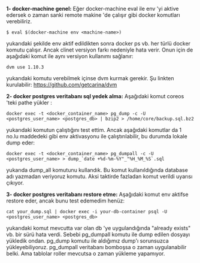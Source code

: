 **1- docker-machine genel:**
Eğer docker-machine eval ile env 'yi aktive edersek o zaman sanki remote makine 'de 
çalışır gibi docker komutları verebiliriz.

```
$ eval $(docker-machine env <machine-name>)

```

yukarıdaki şekilde env  aktif edildikten sonra docker ps vb. her türlü docker komutu çalışır.
Ancak clinet versiyon farkı nedeniyle hata verir. Onun için de aşağıdaki komut ile aynı versiyon
kullanımı sağlanır:

```
dvm use 1.10.3
```

yukarıdaki komutu verebilmek içinse dvm kurmak gerekir. Şu linkten kurulabilir:
https://github.com/getcarina/dvm

**2- docker postgres veritabanı sql yedek alma:**
Aşağıdaki komut coreos 'teki pathe yükler :

```
docker exec -t <docker_container_name> pg_dump -c -U <postgres_user_name> <postgres_db> | bzip2 > /home/core/backup.sql.bz2
```

yukarıdaki komutun çalıştığını test ettim. Ancak aşağıdaki komutlar da 1 no.lu maddedeki gibi
env aktivasyonu ile çalıştırılabilir, bu durumda lokale dump eder:

```
docker exec -t <docker_container_name> pg_dumpall -c -U <postgres_user_name> > dump_`date +%d-%m-%Y"_"%H_%M_%S`.sql
```

yukarıda dump_all komutunu kullandık. Bu komut kullanıldığında database adı yazmadan veriyoruz komutu.
Aksi taktirde fazladan komut verildi uyarısı çıkıyor.

**3- docker postgres veritabanı restore etme:**
Aşağıdaki komut env aktifse restore eder, ancak bunu test edemedim henüz:

```
cat your_dump.sql | docker exec -i your-db-container psql -U <postgres_user_name> <postgres_db>
```

yukarıdaki komut mevcutta var olan db 'ye uygulandığında "already exists" vb. bir sürü hata verdi.
Sebebi pg_dumpall komutu ile dump edilen dosyayı yükledik ondan. pg_dump komutu ile aldığımız dump'ı 
sorunsuzca yükleyebiliyoruz. pg_dumpall veritabanı bomboşsa o zaman uygulanabilir belki. Ama tablolar
roller mevcutsa o zaman yükleme yapamıyor. 
